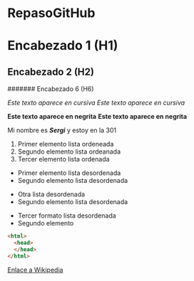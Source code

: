 # RepasoGitHub 
# Encabezado 1 (H1)
## Encabezado 2 (H2)
####### Encabezado 6 (H6)

*Este texto aparece en cursiva*
_Este texto aparece en cursiva_


**Este texto aparece en negrita**
__Este texto aparece en negrita__

Mi nombre es *__Sergi__* y estoy en la 301

1. Primer elemento lista ordeneada
2. Segundo elemento lista ordeanada
3. Tercer elemento lista ordenada


* Primer elemento lista desordenada
* Segundo elemento lista desordenada


- Otra lista desordenada
- Segundo elemento lista desordenada

+ Tercer formato lista desordenada
+ Segundo elemento


```html
<html>
  <head>
  </head>
</html>
```

[Enlace a Wikipedia](https://es.wikipedia.org "Haciendo clic vas a la pagina de Wikipedia")



